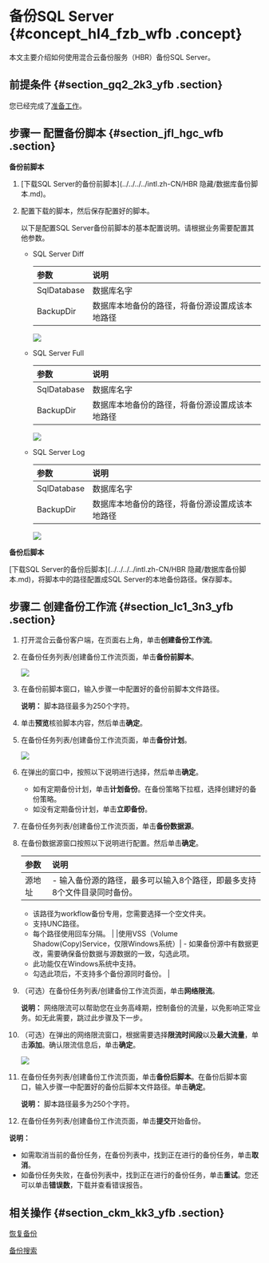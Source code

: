 # 备份SQL Server {#concept_hl4_fzb_wfb .concept}

本文主要介绍如何使用混合云备份服务（HBR）备份SQL Server。

## 前提条件 {#section_gq2_2k3_yfb .section}

您已经完成了[准备工作](intl.zh-CN/用户指南/基于workflow的备份/准备工作.md)。

## 步骤一 配置备份脚本 {#section_jfl_hgc_wfb .section}

**备份前脚本**

1.  [下载SQL Server的备份前脚本](../../../../intl.zh-CN/HBR 隐藏/数据库备份脚本.md)。

2.  配置下载的脚本，然后保存配置好的脚本。

    以下是配置SQL Server备份前脚本的基本配置说明。请根据业务需要配置其他参数。

    -   SQL Server Diff

        |参数|说明|
        |:-|:-|
        |SqlDatabase|数据库名字|
        |BackupDir|数据库本地备份的路径，将备份源设置成该本地路径|

        ![](http://static-aliyun-doc.oss-cn-hangzhou.aliyuncs.com/assets/img/64700/154442434232649_zh-CN.png)

    -   SQL Server Full

        |参数|说明|
        |:-|:-|
        |SqlDatabase|数据库名字|
        |BackupDir|数据库本地备份的路径，将备份源设置成该本地路径|

        ![](http://static-aliyun-doc.oss-cn-hangzhou.aliyuncs.com/assets/img/64700/154442434232651_zh-CN.png)

    -   SQL Server Log

        |参数|说明|
        |:-|:-|
        |SqlDatabase|数据库名字|
        |BackupDir|数据库本地备份的路径，将备份源设置成该本地路径|

        ![](http://static-aliyun-doc.oss-cn-hangzhou.aliyuncs.com/assets/img/64700/154442434232655_zh-CN.png)


**备份后脚本**

[下载SQL Server的备份后脚本](../../../../intl.zh-CN/HBR 隐藏/数据库备份脚本.md)，将脚本中的路径配置成SQL Server的本地备份路径。保存脚本。

## 步骤二 创建备份工作流 {#section_lc1_3n3_yfb .section}

1.  打开混合云备份客户端，在页面右上角，单击**创建备份工作流**。

2.  在备份任务列表/创建备份工作流页面，单击**备份前脚本**。

    ![](http://static-aliyun-doc.oss-cn-hangzhou.aliyuncs.com/assets/img/64539/154442434232506_zh-CN.png)

3.  在备份前脚本窗口，输入步骤一中配置好的备份前脚本文件路径。

    **说明：** 脚本路径最多为250个字符。

4.  单击**预览**核验脚本内容，然后单击**确定**。

5.  在备份任务列表/创建备份工作流页面，单击**备份计划**。

    ![](http://static-aliyun-doc.oss-cn-hangzhou.aliyuncs.com/assets/img/64539/154442434232522_zh-CN.png)

6.  在弹出的窗口中，按照以下说明进行选择，然后单击**确定**。

    -   如有定期备份计划，单击**计划备份**。在备份策略下拉框，选择创建好的备份策略。
    -   如没有定期备份计划，单击**立即备份**。
7.  在备份任务列表/创建备份工作流页面，单击**备份数据源**。

8.  在备份数据源窗口按照以下说明进行配置。然后单击**确定**。

    |参数|说明|
    |:-|:-|
    |源地址|     -   输入备份源的路径，最多可以输入8个路径，即最多支持8个文件目录同时备份。
    -   该路径为workflow备份专用，您需要选择一个空文件夹。
    -   支持UNC路径。
    -   每个路径使用回车分隔。
 |
    |使用VSS（Volume Shadow\(Copy\)Service，仅限Windows系统）|     -   如果备份源中有数据更改，需要确保备份数据与源数据的一致，勾选此项。
    -   此功能仅在Windows系统中支持。
    -   勾选此项后，不支持多个备份源同时备份。
 |

9.  （可选）在备份任务列表/创建备份工作流页面，单击**网络限流**。

    **说明：** 网络限流可以帮助您在业务高峰期，控制备份的流量，以免影响正常业务。如无此需要，跳过此步骤及下一步。

10. （可选）在弹出的网络限流窗口，根据需要选择**限流时间段**以及**最大流量**，单击**添加**。确认限流信息后，单击**确定**。

    ![](http://static-aliyun-doc.oss-cn-hangzhou.aliyuncs.com/assets/img/64539/154442434232524_zh-CN.png)

11. 在备份任务列表/创建备份工作流页面，单击**备份后脚本**。在备份后脚本窗口，输入步骤一中配置好的备份后脚本文件路径。单击**确定**。

    **说明：** 脚本路径最多为250个字符。

12. 在备份任务列表/创建备份工作流页面，单击**提交**开始备份。


**说明：** 

-   如需取消当前的备份任务，在备份列表中，找到正在进行的备份任务，单击**取消**。
-   如备份任务失败，在备份列表中，找到正在进行的备份任务，单击**重试**。您还可以单击**错误数**，下载并查看错误报告。

## 相关操作 {#section_ckm_kk3_yfb .section}

[恢复备份](intl.zh-CN/用户指南/基于workflow的备份/恢复备份.md)

[备份搜索](intl.zh-CN/用户指南/基于workflow的备份/备份搜索.md)

